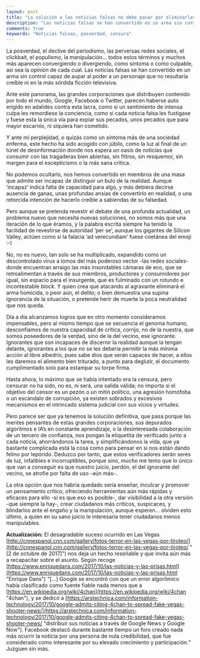 ```yaml
---
layout: post
title: "La solución a las noticias falsas no debe pasar por eliminarlas y ni siquiera por alertar de ellas"
description: "Las noticias falsas se han convertido en un arma sin control capaz de aupar al poder a un personaje que no resultaría creíble ni en la más sórdida ficción televisiva"
comments: true
keywords: "Noticias falsas, posverdad, censura"
---
```


La posverdad, el declive del periodismo, las perversas redes sociales, el clickbait, el populismo, la manipulación... todos estos términos y muchos más aparecen convergiendo o divergiendo, como síntoma o como culpable, así sea la opinión de cada cual. Las noticias falsas se han convertido en un arma sin control capaz de aupar al poder a un personaje que no resultaría creíble ni en la más sórdida ficción televisiva.

Ante este panorama, las grandes corporaciones que distribuyen contenido por todo el mundo, Google, Facebook o Twitter, parecen haberse auto erigido en adalides contra esta lacra, como si un sentimiento de intensa culpa les remordiese la conciencia, como si cada noticia falsa les fustigase y fuese esta la única vía para expiar sus pecados, unos pecados que para mayor escarnio, ni siquiera han cometido.

Y ante mi perplejidad, o quizás como un síntoma más de una sociedad enferma, este hecho ha sido acogido con júbilo, como la luz al final de un túnel de desinformación donde nos espera un oasis de noticias que consumir con las tragaderas bien abiertas, sin filtros, sin resquemor, sin margen para el escepticismo o la más sana crítica.

No podemos ocultarlo, nos hemos convertido en miembros de una masa que admite ser incapaz de distinguir un bulo de la realidad. Aunque ‘incapaz’ indica falta de capacidad para algo, y más debiera decirse ausencia de ganas, unas profundas ansias de convertirlo en realidad, o una retorcida intención de hacerlo creíble a sabiendas de su falsedad.

Pero aunque se pretenda revestir el debate de una profunda actualidad, un problema nuevo que necesita nuevas soluciones, no somos más que una iteración de lo que éramos, y la palabra escrita siempre ha tenido la facilidad de revestirse de autoridad ‘per se’, aunque los gigantes de Silicon Valley, actúen como si la falacia ‘ad verecundiam’ fuese coetánea del emoji :-)

No, no es nuevo, tan solo se ha multiplicado, expandido como un descontrolado virus a lomos del más poderoso vector -las redes sociales- donde encuentran arraigo las más insondables cámaras de eco, que se retroalimentan a través de sus miembros, productores y consumidores por igual, sin espacio para el insurgente, que es fulminado con un rotundo e incontestable *block*. Y quien crea que atacando al agravante eliminará el arma homicida, o peor aún, el delito; o bien demuestra una supina ignorancia de la situación, o pretende herir de muerte la poca neutralidad que nos queda.

Día a día alcanzamos logros que en otro momento consideramos impensables, pero al mismo tiempo que se secuencia el genoma humano, desconfiamos de nuestra capacidad de crítica, corrijo, no de la nuestra, que somos poseedores de la verdad, sino de la del vecino, ese ignorante. Ignorantes que son incapaces de discernir la realidad aunque la tengan delante, ignorantes a los que no se les debería permitir la más mínima acción al libre albedrío, pues sabe dios que serán capaces de hacer, a ellos les daremos el alimento bien triturado, a punto para deglutir, el documento cumplimentado solo para estampar su torpe firma. 

Hasta ahora, lo máximo que se había intentado era la censura, pero censurar no ha sido, no es, ni será, una salida válida; no importa si el objetivo del censor es un pezón o un mitin político, una agresión homófoba o un escándalo de corrupción, ya existen sobrados y excesivos mecanismos en el intrincado sistema judicial con sus vicios y virtudes.

Pero parece ser que ya tenemos la solución definitiva, que pasa porque las mentes pensantes de estas grandes corporaciones, sus depurados algoritmos e IA’s en constante aprendizaje, o la desinteresada colaboración de un tercero de confianza, nos pongan la etiquetita de verificado junto a cada noticia, ahorrándonos la tarea, y simplificándonos la vida, que ya bastante complicada está la cosa como para pensar en si nos están dando felino por lepórido. Deduzco por tanto, que estos verificadores serán seres de luz, infalibles e incorruptibles, porque sino, mucho me temo que lo único que van a conseguir es que nuestro juicio, perdón, el del ignorante del vecino, se atrofie por falta de uso -aún más-.

La otra opción que nos habría quedado sería enseñar, inculcar y promover un pensamiento crítico, ofreciendo herramientas aún más rápidas y eficaces para ello -si es que eso es posible-, dar visibilidad a la otra versión -que siempre la hay-, crear ciudadanos más críticos, suspicaces, y blindarlos ante el engaño y la manipulación, aunque esperen… olviden esto último, a quien en su sano juicio le interesaría tener ciudadanos menos manipulables.

**Actualización:** El desagradable suceso ocurrido en Las Vegas [http://cnnespanol.cnn.com/gallery/fotos-terror-en-las-vegas-por-tiroteo/](http://cnnespanol.cnn.com/gallery/fotos-terror-en-las-vegas-por-tiroteo/ "[2 de octubre de 2017]") nos deja un hecho reseñable y que invita aún más a recapacitar sobre el asunto. Según recoge [https://www.enriquedans.com/2017/10/las-noticias-y-las-prisas.html](https://www.enriquedans.com/2017/10/las-noticias-y-las-prisas.html "Enrique Dans") "[...] Google se encontró con que un error algorítmico había clasificado como fuente fiable nada menos que a [https://en.wikipedia.org/wiki/4chan](https://en.wikipedia.org/wiki/4chan "4chan"), y se dedicó a  [https://arstechnica.com/information-technology/2017/10/google-admits-citing-4chan-to-spread-fake-vegas-shooter-news/](https://arstechnica.com/information-technology/2017/10/google-admits-citing-4chan-to-spread-fake-vegas-shooter-news/ "distribuir sus noticias a través de Google News y Google Now"). Facebook destacó durante bastante tiempo un foro creado nada más ocurrir la noticia por una persona de nula credibilidad, que fue considerado como interesante por su elevado crecimiento y participación.“ Juzguen sin más.
